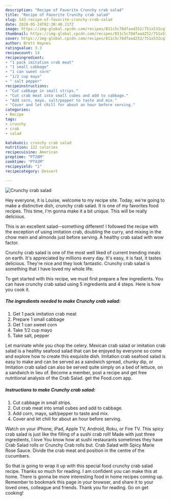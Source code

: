 ```yaml
---
description: "Recipe of Favorite Crunchy crab salad"
title: "Recipe of Favorite Crunchy crab salad"
slug: 543-recipe-of-favorite-crunchy-crab-salad
date: 2020-05-24T02:30:40.217Z
image: https://img-global.cpcdn.com/recipes/811c5c78dfaad252/751x532cq70/crunchy-crab-salad-recipe-main-photo.jpg
thumbnail: https://img-global.cpcdn.com/recipes/811c5c78dfaad252/751x532cq70/crunchy-crab-salad-recipe-main-photo.jpg
cover: https://img-global.cpcdn.com/recipes/811c5c78dfaad252/751x532cq70/crunchy-crab-salad-recipe-main-photo.jpg
author: Brett Haynes
ratingvalue: 3.3
reviewcount: 14
recipeingredient:
- "1 pack imitation crab meat"
- "1 small cabbage"
- "1 can sweet corn"
- "1/2 cup mayo"
- " salt pepper"
recipeinstructions:
- "Cut cabbage in small strips."
- "Cut crab meat into small cubes and add to cabbage."
- "Add corn, mayo, salt/pepper to taste and mix."
- "Cover and let chill for about an hour before serving."
categories:
- Recipe
tags:
- crunchy
- crab
- salad

katakunci: crunchy crab salad 
nutrition: 122 calories
recipecuisine: American
preptime: "PT28M"
cooktime: "PT42M"
recipeyield: "1"
recipecategory: Dessert

---
```



![Crunchy crab salad](https://img-global.cpcdn.com/recipes/811c5c78dfaad252/751x532cq70/crunchy-crab-salad-recipe-main-photo.jpg)

Hey everyone, it is Louise, welcome to my recipe site. Today, we're going to make a distinctive dish, crunchy crab salad. It is one of my favorites food recipes. This time, I'm gonna make it a bit unique. This will be really delicious.

This is an excellent salad--something different! I followed the recipe with the exception of using imitation crab, doubling the curry, and mixing in the chow mein and almonds just before serving. A healthy crab salad with wow factor.

Crunchy crab salad is one of the most well liked of current trending meals on earth. It's appreciated by millions every day. It's easy, it is fast, it tastes delicious. They're nice and they look fantastic. Crunchy crab salad is something that I have loved my whole life.


To get started with this recipe, we must first prepare a few ingredients. You can have crunchy crab salad using 5 ingredients and 4 steps. Here is how you cook it.

<!--inarticleads1-->

##### The ingredients needed to make Crunchy crab salad:

1. Get 1 pack imitation crab meat
1. Prepare 1 small cabbage
1. Get 1 can sweet corn
1. Take 1/2 cup mayo
1. Take  salt, pepper


Let marinate while you chop the celery. Mexican crab salad or imitation crab salad is a healthy seafood salad that can be enjoyed by everyone so come and explore how to create this exquisite dish. Imitation crab seafood salad is easy to make and can be served as a sandwich spread, chunky dip, or Imitation crab salad can also be served quite simply on a bed of lettuce, on a sandwich in lieu of. Become a member, post a recipe and get free nutritional analysis of the Crab Salad. get the Food.com app. 

<!--inarticleads2-->

##### Instructions to make Crunchy crab salad:

1. Cut cabbage in small strips.
1. Cut crab meat into small cubes and add to cabbage.
1. Add corn, mayo, salt/pepper to taste and mix.
1. Cover and let chill for about an hour before serving.


Watch on your iPhone, iPad, Apple TV, Android, Roku, or Fire TV. This spicy crab salad is just like the filling of a sushi crab roll! Made with just three ingredients, I love You know how at sushi restaurants sometimes they have Crab Salad rolls or Crunchy Crab rolls but. Crab Salad with Spicy Marie Rose Sauce. Divide the crab meat and position in the centre of the cucumbers. 

So that is going to wrap it up with this special food crunchy crab salad recipe. Thanks so much for reading. I am confident you can make this at home. There is gonna be more interesting food in home recipes coming up. Remember to bookmark this page in your browser, and share it to your loved ones, colleague and friends. Thank you for reading. Go on get cooking!
